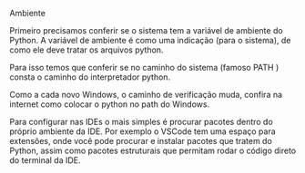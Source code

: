 Ambiente


Primeiro precisamos conferir se o sistema tem a variável de ambiente do Python.
A variável de ambiente é como uma indicação (para o sistema), de como ele deve tratar os arquivos python.

Para isso temos que conferir se no caminho do sistema (famoso PATH ) consta o caminho do interpretador python.

Como a cada novo Windows, o caminho de verificação muda, confira na internet como colocar o python no path do Windows.


Para configurar nas IDEs o mais simples é procurar pacotes dentro do próprio ambiente da IDE.
Por exemplo o VSCode tem uma espaço para extensões, onde você pode procurar e instalar pacotes que tratem do Python, assim como pacotes estruturais que permitam rodar o código direto do terminal da IDE.